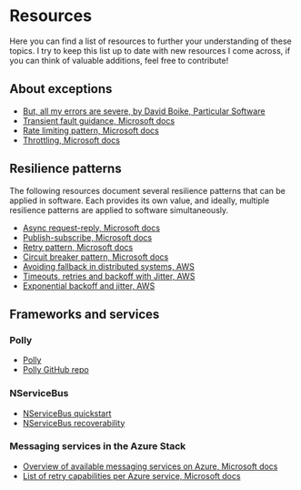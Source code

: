 ﻿# Resources

Here you can find a list of resources to further your understanding of these topics. I try to keep this list up to date with new resources I come across, if you can think of valuable additions, feel free to contribute!

## About exceptions

- [But, all my errors are severe, by David Boike, Particular Software](https://particular.net/blog/but-all-my-errors-are-severe)
- [Transient fault guidance, Microsoft docs](https://docs.microsoft.com/en-us/azure/architecture/best-practices/transient-faults)
- [Rate limiting pattern, Microsoft docs](https://docs.microsoft.com/en-us/azure/architecture/patterns/rate-limiting-pattern)
- [Throttling, Microsoft docs](https://docs.microsoft.com/en-us/azure/architecture/patterns/throttling)

## Resilience patterns

The following resources document several resilience patterns that can be applied in software. Each provides its own value, and ideally, multiple resilience patterns are applied to software simultaneously. 

- [Async request-reply, Microsoft docs](https://docs.microsoft.com/en-us/azure/architecture/patterns/async-request-reply)
- [Publish-subscribe, Microsoft docs](https://docs.microsoft.com/en-us/azure/architecture/patterns/publisher-subscriber)
- [Retry pattern, Microsoft docs](https://docs.microsoft.com/en-us/azure/architecture/patterns/retry)
- [Circuit breaker pattern, Microsoft docs](https://docs.microsoft.com/en-us/azure/architecture/patterns/circuit-breaker)
- [Avoiding fallback in distributed systems, AWS](https://aws.amazon.com/builders-library/avoiding-fallback-in-distributed-systems/)
- [Timeouts, retries and backoff with Jitter, AWS](https://aws.amazon.com/builders-library/timeouts-retries-and-backoff-with-jitter/)
- [Exponential backoff and jitter, AWS](https://aws.amazon.com/blogs/architecture/exponential-backoff-and-jitter/)

## Frameworks and services

### Polly

- [Polly](http://www.thepollyproject.org/)
- [Polly GitHub repo](https://github.com/App-vNext/Polly#resilience-policies)

### NServiceBus

- [NServiceBus quickstart](https://docs.particular.net/tutorials/quickstart)
- [NServiceBus recoverability](https://docs.particular.net/nservicebus/recoverability/)

### Messaging services in the Azure Stack

- [Overview of available messaging services on Azure, Microsoft docs](https://azure.microsoft.com/en-us/solutions/messaging-services/#products)
- [List of retry capabilities per Azure service, Microsoft docs](https://docs.microsoft.com/en-us/azure/architecture/best-practices/retry-service-specific)